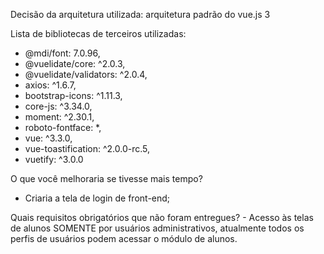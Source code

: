 Decisão da arquitetura utilizada: arquitetura padrão do vue.js 3

Lista de bibliotecas de terceiros utilizadas:
 - @mdi/font: 7.0.96,
 - @vuelidate/core: ^2.0.3,
 - @vuelidate/validators: ^2.0.4,
 - axios: ^1.6.7,
 - bootstrap-icons: ^1.11.3,
 - core-js: ^3.34.0,
 - moment: ^2.30.1,
 - roboto-fontface: *,
 - vue: ^3.3.0,
 - vue-toastification: ^2.0.0-rc.5,
 - vuetify: ^3.0.0

O que você melhoraria se tivesse mais tempo?
 - Criaria a tela de login de front-end;

Quais requisitos obrigatórios que não foram entregues?
	- Acesso às telas de alunos SOMENTE por usuários administrativos, atualmente todos os perfis de usuários podem acessar o módulo de alunos.
